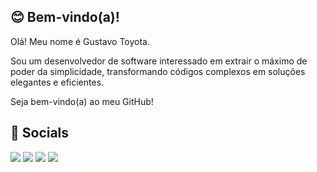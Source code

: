## 😊 Bem-vindo(a)!

Olá! Meu nome é Gustavo Toyota.

Sou um desenvolvedor de software interessado em extrair o máximo de poder da simplicidade, transformando códigos complexos em soluções elegantes e eficientes.

Seja bem-vindo(a) ao meu GitHub!

## 🤝 Socials

<a href = "mailto:mail@gustavotoyota.dev"><img src="https://img.shields.io/badge/Email-%23333?style=for-the-badge&logo=gmail&logoColor=white" target="_blank"></a>
<a href="https://www.linkedin.com/in/gustavo-toyota" target="_blank"><img src="https://img.shields.io/badge/-LinkedIn-%230077B5?style=for-the-badge&logo=linkedin&logoColor=white" target="_blank"></a>
<a href="https://www.facebook.com/gustavotoyota" target="_blank"><img src="https://img.shields.io/badge/Facebook-1877F2?style=for-the-badge&logo=facebook&logoColor=white" target="_blank"></a>
<a href="https://www.reddit.com/user/gustavotoyota" target="_blank"><img src="https://img.shields.io/badge/Reddit-D14836?style=for-the-badge&logo=reddit&logoColor=white" target="_blank"></a>
